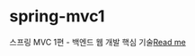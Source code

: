 # spring-mvc1
스프링 MVC 1편 - 백엔드 웹 개발 핵심 기술<a href="https://iris-number-7f2.notion.site/MVC-1-fca8b064ce1042168af3e81903e7ebdf">Read me</a>
